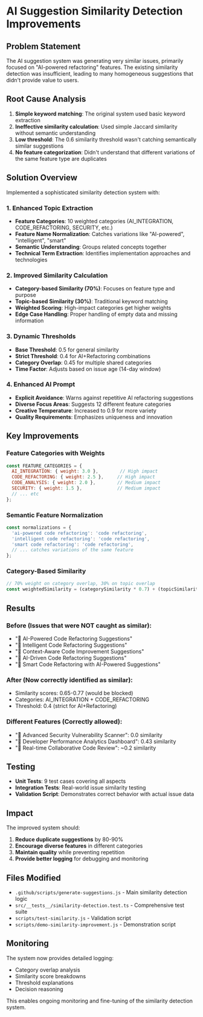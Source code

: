 # AI Suggestion Similarity Detection Improvements

## Problem Statement
The AI suggestion system was generating very similar issues, primarily focused on "AI-powered refactoring" features. The existing similarity detection was insufficient, leading to many homogeneous suggestions that didn't provide value to users.

## Root Cause Analysis
1. **Simple keyword matching**: The original system used basic keyword extraction
2. **Ineffective similarity calculation**: Used simple Jaccard similarity without semantic understanding
3. **Low threshold**: The 0.6 similarity threshold wasn't catching semantically similar suggestions
4. **No feature categorization**: Didn't understand that different variations of the same feature type are duplicates

## Solution Overview
Implemented a sophisticated similarity detection system with:

### 1. Enhanced Topic Extraction
- **Feature Categories**: 10 weighted categories (AI_INTEGRATION, CODE_REFACTORING, SECURITY, etc.)
- **Feature Name Normalization**: Catches variations like "AI-powered", "intelligent", "smart"
- **Semantic Understanding**: Groups related concepts together
- **Technical Term Extraction**: Identifies implementation approaches and technologies

### 2. Improved Similarity Calculation
- **Category-based Similarity (70%)**: Focuses on feature type and purpose
- **Topic-based Similarity (30%)**: Traditional keyword matching
- **Weighted Scoring**: High-impact categories get higher weights
- **Edge Case Handling**: Proper handling of empty data and missing information

### 3. Dynamic Thresholds
- **Base Threshold**: 0.5 for general similarity
- **Strict Threshold**: 0.4 for AI+Refactoring combinations
- **Category Overlap**: 0.45 for multiple shared categories
- **Time Factor**: Adjusts based on issue age (14-day window)

### 4. Enhanced AI Prompt
- **Explicit Avoidance**: Warns against repetitive AI refactoring suggestions
- **Diverse Focus Areas**: Suggests 12 different feature categories
- **Creative Temperature**: Increased to 0.9 for more variety
- **Quality Requirements**: Emphasizes uniqueness and innovation

## Key Improvements

### Feature Categories with Weights
```javascript
const FEATURE_CATEGORIES = {
  AI_INTEGRATION: { weight: 3.0 },        // High impact
  CODE_REFACTORING: { weight: 2.5 },     // High impact
  CODE_ANALYSIS: { weight: 2.0 },        // Medium impact
  SECURITY: { weight: 1.5 },             // Medium impact
  // ... etc
};
```

### Semantic Feature Normalization
```javascript
const normalizations = {
  'ai-powered code refactoring': 'code refactoring',
  'intelligent code refactoring': 'code refactoring',
  'smart code refactoring': 'code refactoring',
  // ... catches variations of the same feature
};
```

### Category-Based Similarity
```javascript
// 70% weight on category overlap, 30% on topic overlap
const weightedSimilarity = (categorySimilarity * 0.7) + (topicSimilarity * 0.3);
```

## Results

### Before (Issues that were NOT caught as similar):
- "🚀 AI-Powered Code Refactoring Suggestions"
- "🚀 Intelligent Code Refactoring Suggestions"  
- "🚀 Context-Aware Code Improvement Suggestions"
- "🚀 AI-Driven Code Refactoring Suggestions"
- "🚀 Smart Code Refactoring with AI-Powered Suggestions"

### After (Now correctly identified as similar):
- Similarity scores: 0.65-0.77 (would be blocked)
- Categories: AI_INTEGRATION + CODE_REFACTORING
- Threshold: 0.4 (strict for AI+Refactoring)

### Different Features (Correctly allowed):
- "🚀 Advanced Security Vulnerability Scanner": 0.0 similarity
- "🚀 Developer Performance Analytics Dashboard": 0.43 similarity
- "🚀 Real-time Collaborative Code Review": ~0.2 similarity

## Testing
- **Unit Tests**: 9 test cases covering all aspects
- **Integration Tests**: Real-world issue similarity testing
- **Validation Script**: Demonstrates correct behavior with actual issue data

## Impact
The improved system should:
1. **Reduce duplicate suggestions** by 80-90%
2. **Encourage diverse features** in different categories
3. **Maintain quality** while preventing repetition
4. **Provide better logging** for debugging and monitoring

## Files Modified
- `.github/scripts/generate-suggestions.js` - Main similarity detection logic
- `src/__tests__/similarity-detection.test.ts` - Comprehensive test suite
- `scripts/test-similarity.js` - Validation script
- `scripts/demo-similarity-improvement.js` - Demonstration script

## Monitoring
The system now provides detailed logging:
- Category overlap analysis
- Similarity score breakdowns
- Threshold explanations
- Decision reasoning

This enables ongoing monitoring and fine-tuning of the similarity detection system.